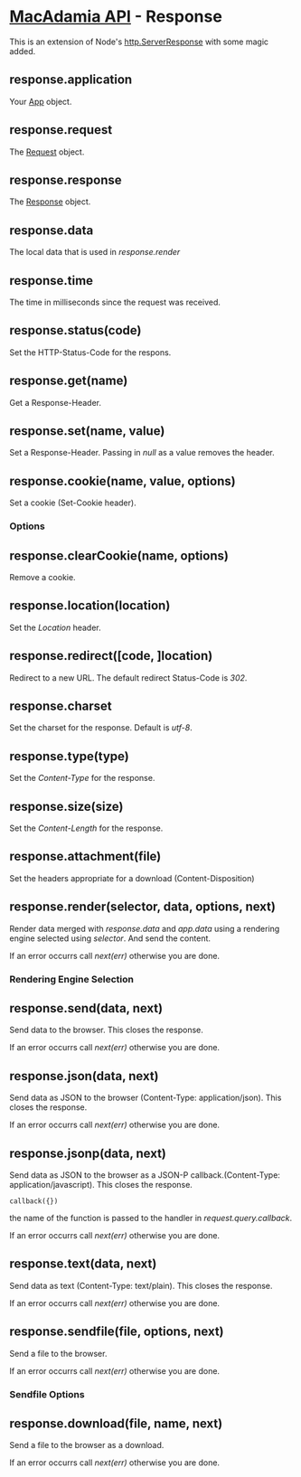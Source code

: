 # [MacAdamia API](.) - Response

This is an extension of Node's [http.ServerResponse](http://nodejs.org/api/http.html#http_class_http_serverresponse) with some magic added.

## response.application

Your [App](app.md) object.

## response.request

The [Request](request.md) object.

## response.response

The [Response](response.md) object.

## response.data

The local data that is used in *response.render*

## response.time

The time in milliseconds since the request was received.

## response.status(code)

Set the HTTP-Status-Code for the respons.

## response.get(name)

Get a Response-Header.

## response.set(name, value)

Set a Response-Header. Passing in *null* as a value removes the header.

## response.cookie(name, value, options)

Set a cookie (Set-Cookie header).

### Options

## response.clearCookie(name, options)

Remove a cookie.

## response.location(location)

Set the *Location* header.

## response.redirect([code, ]location)

Redirect to a new URL. The default redirect Status-Code is *302*.

## response.charset

Set the charset for the response. Default is *utf-8*.

## response.type(type)

Set the *Content-Type* for the response.

## response.size(size)

Set the *Content-Length* for the response.

## response.attachment(file)

Set the headers appropriate for a download (Content-Disposition)

## response.render(selector, data, options, next)

Render data merged with *response.data* and *app.data* using a rendering engine selected using *selector*. And send the content.

If an error occurrs call *next(err)* otherwise you are done.

### Rendering Engine Selection

## response.send(data, next)

Send data to the browser. This closes the response.

If an error occurrs call *next(err)* otherwise you are done.

## response.json(data, next)

Send data as JSON to the browser (Content-Type: application/json). This closes the response.

If an error occurrs call *next(err)* otherwise you are done.

## response.jsonp(data, next)

Send data as JSON to the browser as a JSON-P callback.(Content-Type: application/javascript). This closes the response.

    callback({})

the name of the function is passed to the handler in *request.query.callback*.

If an error occurrs call *next(err)* otherwise you are done.

## response.text(data, next)

Send data as text (Content-Type: text/plain). This closes the response.

If an error occurrs call *next(err)* otherwise you are done.

## response.sendfile(file, options, next)

Send a file to the browser.

If an error occurrs call *next(err)* otherwise you are done.

### Sendfile Options

## response.download(file, name, next)

Send a file to the browser as a download.

If an error occurrs call *next(err)* otherwise you are done.

